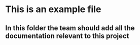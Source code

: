 # This is an example file
## In this folder the team should add all the documentation relevant to this project
